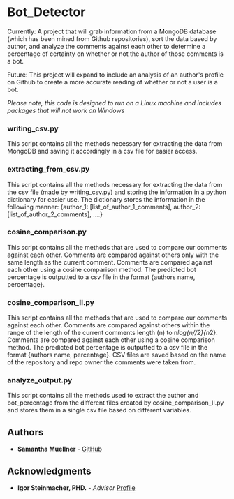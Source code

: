 # Bot_Detector
Currently:
A project that will grab information from a MongoDB database (which has been mined from Github repositories), sort the data based by author, and analyze the comments against each other to determine a percentage of certainty on whether or not the author of those comments is a bot. 

Future:
This project will expand to include an analysis of an author's profile on Github to create a more accurate reading of whether or not a user is a bot.

<i> Please note, this code is designed to run on a Linux machine and includes packages that will not work on Windows </i>

### writing_csv.py

This script contains all the methods necessary for extracting the data from MongoDB and saving it accordingly in a csv file for easier access.

### extracting_from_csv.py

This script contains all the methods necessary for extracting the data from the csv file (made by writing_csv.py) and storing the information in a python dictionary for easier use. The dictionary stores the information in the following manner: {author_1: [list_of_author_1_comments], author_2: [list_of_author_2_comments], ....}

### cosine_comparison.py

This script contains all the methods that are used to compare our comments against each other. Comments are compared against others only with the same length as the current comment. Comments are compared against each other using a cosine comparison method. The predicted bot percentage is outputted to a csv file in the format {authors name, percentage}.

### cosine_comparison_II.py

This script contains all the methods that are used to compare our comments against each other. Comments are compared against others within the range of the length of the current comments length (n) to n*log{n//2}{n*2}. Comments are compared against each other using a cosine comparison method. The predicted bot percentage is outputted to a csv file in the format {authors name, percentage}. CSV files are saved based on the name of the repository and repo owner the comments were taken from.

### analyze_output.py

This script contains all the methods used to extract the author and bot_percentage from the different files created by cosine_comparison_II.py and stores them in a single csv file based on different variables.

## Authors

* **Samantha Muellner** - [GitHub](https://github.com/Sam-the-Unwise)

## Acknowledgments

* **Igor Steinmacher, PHD.** - *Advisor* [Profile](https://www.igor.pro.br/)

